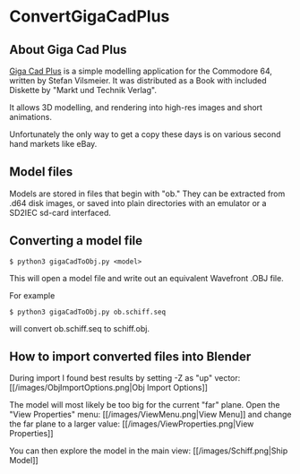 # ConvertGigaCadPlus

## About Giga Cad Plus
[Giga Cad Plus](https://www.c64-wiki.de/wiki/3D-Konstruktion_mit_GIGA-CAD_Plus_auf_dem_C64/C128) is a simple modelling application for the Commodore 64, written by Stefan Vilsmeier. It was distributed as a Book with included Diskette by "Markt und Technik Verlag".  

It allows 3D modelling, and rendering into high-res images and short animations.

Unfortunately the only way to get a copy these days is on various second hand markets like eBay.

## Model files
Models are stored in files that begin with "ob." They can be extracted from .d64 disk images, or saved into plain directories with an emulator or a SD2IEC sd-card interfaced.

## Converting a model file
```console
$ python3 gigaCadToObj.py <model>
```
This will open a model file and write out an equivalent Wavefront .OBJ file.

For example
```console
$ python3 gigaCadToObj.py ob.schiff.seq
```
will convert ob.schiff.seq to schiff.obj.

## How to import converted files into Blender
During import I found best results by setting -Z as "up" vector:
[[/images/ObjImportOptions.png|Obj Import Options]]

The model will most likely be too big for the current "far" plane. Open the "View Properties" menu:
[[/images/ViewMenu.png|View Menu]]
and change the far plane to a larger value:
[[/images/ViewProperties.png|View Properties]]

You can then explore the model in the main view:
[[/images/Schiff.png|Ship Model]]
